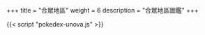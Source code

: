 +++
title = "合眾地區"
weight = 6
description = "合眾地區圖鑑"
+++


<div id="Pokedex"></div>

{{< script "pokedex-unova.js" >}}
<script type="text/javascript">
  window.addEventListener("parsePage", ()=>{
    TocInjector.parsePage("Pokemon");
  });
</script>